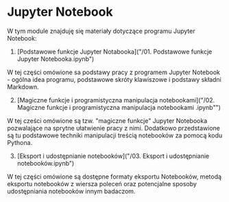 # Jupyter Notebook

W tym module znajduję się materiały dotyczące programu Jupyter Notebook:

1. [Podstawowe funkcje Jupyter Notabooka]("/01. Podstawowe funkcje Jupyter Notebooka.ipynb")

W tej części omówione sa podstawy pracy z programem Jupyter Notebook - ogólna idea programu, podstawowe skróty klawiszowe i podstawy składni Markdown.

2. [Magiczne funkcje i programistyczna manipulacja notebookami]("/02. Magiczne funkcje i programistyczna manipulacja notebookami .ipynb"")

W tej cześci omówione są tzw. "magiczne funkcje" Jupyter Notebooka pozwalające na sprytne ułatwienie pracy z nimi. Dodatkowo przedstawione są tu podstawowe techniki manipulacji treścią notebooków za pomocą kodu Pythona.

3. [Eksport i udostępnianie notebooków]("/03. Eksport i udostępnianie notebooków.ipynb")

W tej części omówione są dostępne formaty eksportu Notebooków, metodą eksportu notebooków z wiersza poleceń oraz potencjalne sposoby udostępniania notebooków innym badaczom.

